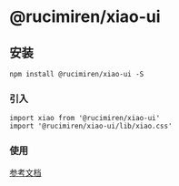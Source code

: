 # @rucimiren/xiao-ui

## 安装
```
npm install @rucimiren/xiao-ui -S
```

### 引入
```
import xiao from '@rucimiren/xiao-ui'
import '@rucimiren/xiao-ui/lib/xiao.css'
```

### 使用
[参考文档](http://39.107.98.235)